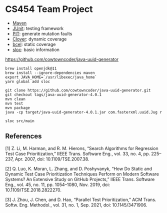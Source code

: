 # CS454 Team Project

- [Maven](https://maven.apache.org/guides/getting-started/maven-in-five-minutes.html)
- [JUnit](https://junit.org/junit5/): testing framework
- [PIT](http://pitest.org/): generate mutation faults
- [Clover](https://bitbucket.org/atlassian/clover/src/master/): dynamic coverage
- [bcel](http://commons.apache.org/proper/commons-bcel/): static coverage
- [sloc](https://github.com/flosse/sloc): basic information

https://github.com/cowtowncoder/java-uuid-generator

```
brew install openjdk@11
brew install --ignore-dependencies maven
export JAVA_HOME=`/usr/libexec/java_home`
yarn global add sloc

git clone https://github.com/cowtowncoder/java-uuid-generator.git
git checkout tags/java-uuid-generator-4.0.1
mvn clean
mvn test
mvn package
java -cp target/java-uuid-generator-4.0.1.jar com.fasterxml.uuid.Jug r

sloc src/main
```

## References

[1] Z. Li, M. Harman, and R. M. Hierons, “Search Algorithms for Regression Test Case Prioritization,” IIEEE Trans. Software Eng., vol. 33, no. 4, pp. 225–237, Apr. 2007, doi: 10.1109/TSE.2007.38.

[2] Q. Luo, K. Moran, L. Zhang, and D. Poshyvanyk, “How Do Static and Dynamic Test Case Prioritization Techniques Perform on Modern Software Systems? An Extensive Study on GitHub Projects,” IIEEE Trans. Software Eng., vol. 45, no. 11, pp. 1054–1080, Nov. 2019, doi: 10.1109/TSE.2018.2822270.

[3] J. Zhou, J. Chen, and D. Hao, “Parallel Test Prioritization,” ACM Trans. Softw. Eng. Methodol., vol. 31, no. 1, Sep. 2021, doi: 10.1145/3471906.
